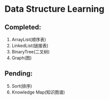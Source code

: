# Data Structure Learning
## Completed:
1. ArrayList(顺序表)
2. LinkedList(链接表)
3. BinaryTree(二叉树)
4. Graph(图)

## Pending:
5. Sort(排序)
6. Knowledge Map(知识图谱)